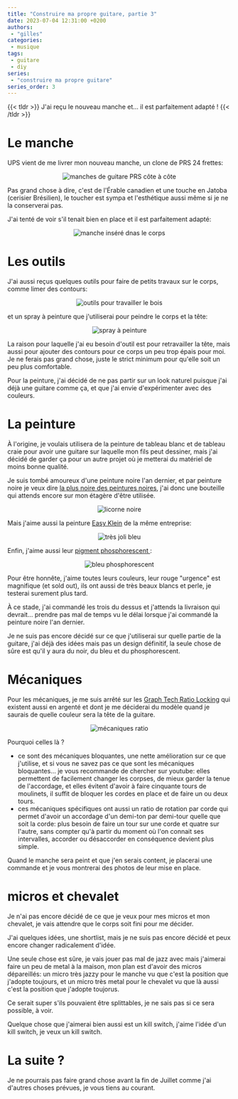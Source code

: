 ```yaml
---
title: "Construire ma propre guitare, partie 3"
date: 2023-07-04 12:31:00 +0200
authors:
 - "gilles"
categories:
 - musique
tags:
 - guitare
 - diy
series:
 - "construire ma propre guitare"
series_order: 3
---
```


{{< tldr >}}
J'ai reçu le nouveau manche et...
il est parfaitement adapté !
{{< /tldr >}}



# Le manche
UPS vient de me livrer mon nouveau manche,
un clone de PRS 24 frettes:

<center>
   <img src="prs-neck-side2side.jpeg" alt="manches de guitare PRS côte à côte" />
</center>

Pas grand chose à dire,
c'est de l'Érable canadien et une touche en Jatoba (cerisier Brésilien),
le toucher est sympa et l'esthétique aussi même si je ne la conserverai pas.

J'ai tenté de voir s'il tenait bien en place et il est parfaitement adapté:

<center>
   <img src="fitted.jpeg" alt="manche inséré dnas le corps" />
</center>


# Les outils
J'ai aussi reçus quelques outils pour faire de petits travaux sur le corps,
comme limer des contours:

<center>
   <img src="tools.jpeg" alt="outils pour travailler le bois" />
</center>

et un spray à peinture que j'utiliserai pour peindre le corps et la tête:

<center>
   <img src="spray.jpeg" alt="spray à peinture" />
</center>

La raison pour laquelle j'ai eu besoin d'outil est pour retravailler la tête,
mais aussi pour ajouter des contours pour ce corps un peu trop épais pour moi.
Je ne ferais pas grand chose,
juste le strict minimum pour qu'elle soit un peu plus comfortable.

Pour la peinture,
j'ai décidé de ne pas partir sur un look naturel puisque j'ai déjà une guitare comme ça,
et que j'ai envie d'expérimenter avec des couleurs.


# La peinture
À l'origine,
je voulais utilisera de la peinture de tableau blanc et de tableau craie pour avoir une guitare sur laquelle mon fils peut dessiner,
mais j'ai décidé de garder ça pour un autre projet où je metterai du matériel de moins bonne qualité.

Je suis tombé amoureux d'une peinture noire l'an dernier,
et par peinture noire je veux dire [la plus noire des peintures noires](https://culturehustle.com/collections/black/products/black-3-0-the-worlds-blackest-black-acrylic-paint-150ml),
j'ai donc une bouteille qui attends encore sur mon étagère d'être utilisée.

<center>
   <img src="black-unicorn.webp" alt="licorne noire" />
</center>

Mais j'aime aussi la peinture [Easy Klein](https://culturehustle.com/collections/potions/products/easyklein) de la même entreprise:

<center>
   <img src="easy-klein.webp" alt="très joli bleu" />
</center>

Enfin,
j'aime aussi leur [pigment phosphorescent ](https://culturehustle.com/collections/glow/products/blue-lit-the-worlds-glowiest-glow-pigment-100-pure-lit-powder-in-blue-by-stuart-semple):

<center>
   <img src="glow-pigment.webp" alt="bleu phosphorescent" />
</center>

Pour être honnête,
j'aime toutes leurs couleurs,
leur rouge "urgence" est magnifique (et sold out),
ils ont aussi de très beaux blancs et perle,
je testerai surement plus tard.

À ce stade,
j'ai commandé les trois du dessus et j'attends la livraison qui devrait...
prendre pas mal de temps vu le délai lorsque j'ai commandé la peinture noire l'an dernier.

Je ne suis pas encore décidé sur ce que j'utiliserai sur quelle partie de la guitare,
j'ai déjà des idées mais pas un design définitif,
la seule chose de sûre est qu'il y aura du noir, du bleu et du phosphorescent.

# Mécaniques
Pour les mécaniques,
je me suis arrêté sur les [Graph Tech Ratio Locking](https://thmn.to/thoprod/532247?offid=1&affid=2189)
qui existent aussi en argenté et dont je me déciderai du modèle quand je saurais de quelle couleur sera la tête de la guitare.


<center>
   <img src="ratio.jpeg" alt="mécaniques ratio" />
</center>


Pourquoi celles là ?

- ce sont des mécaniques bloquantes, une nette amélioration sur ce que j'utilise, et si vous ne savez pas ce que sont les mécaniques bloquantes... je vous recommande de chercher sur youtube: elles permettent de facilement changer les corpses, de mieux garder la tenue de l'accordage, et elles évitent d'avoir à faire cinquante tours de moulinets, il suffit de bloquer les cordes en place et de faire un ou deux tours.
- ces mécaniques spécifiques ont aussi un ratio de rotation par corde qui permet d'avoir un accordage d'un demi-ton par demi-tour quelle que soit la corde: plus besoin de faire un tour sur une corde et quatre sur l'autre, sans compter qu'à partir du moment où l'on connait ses intervalles, accorder ou désaccorder en conséquence devient plus simple.

Quand le manche sera peint et que j'en serais content,
je placerai une commande et je vous montrerai des photos de leur mise en place.


# micros et chevalet
Je n'ai pas encore décidé de ce que je veux pour mes micros et mon chevalet,
je vais attendre que le corps soit fini pour me décider.

J'ai quelques idées,
une shortlist,
mais je ne suis pas encore décidé et peux encore changer radicalement d'idée.

Une seule chose est sûre,
je vais jouer pas mal de jazz avec mais j'aimerai faire un peu de metal à la maison,
mon plan est d'avoir des micros dépareillés:
un micro très jazzy pour le manche vu que c'est la position que j'adopte toujours,
et un micro très metal pour le chevalet vu que là aussi c'est la position que j'adopte toujorus.

Ce serait super s'ils pouvaient être splittables,
je ne sais pas si ce sera possible,
à voir.

Quelque chose que j'aimerai bien aussi est un kill switch,
j'aime l'idée d'un kill switch,
je veux un kill switch.


# La suite ?
Je ne pourrais pas faire grand chose avant la fin de Juillet comme j'ai d'autres choses prévues,
je vous tiens au courant.
